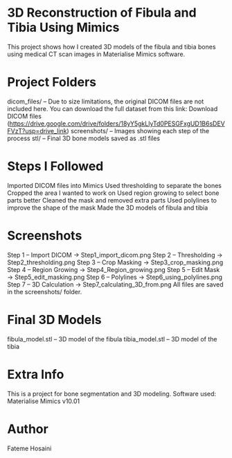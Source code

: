 # 3D Reconstruction of Fibula and Tibia Using Mimics
This project shows how I created 3D models of the fibula and tibia bones using medical CT scan images in Materialise Mimics software.
# Project Folders
dicom_files/ – Due to size limitations, the original DICOM files are not included here. You can download the full dataset from this link: Download DICOM files (https://drive.google.com/drive/folders/18yY5gkLlyTd0PESGFxgUD1B6sDEVFVzT?usp=drive_link)
screenshots/ – Images showing each step of the process
stl/ – Final 3D bone models saved as .stl files
# Steps I Followed
Imported DICOM files into Mimics
Used thresholding to separate the bones
Cropped the area I wanted to work on
Used region growing to select bone parts better
Cleaned the mask and removed extra parts
Used polylines to improve the shape of the mask
Made the 3D models of fibula and tibia
# Screenshots
Step 1 – Import DICOM → Step1_import_dicom.png
Step 2 – Thresholding → Step2_thresholding.png
Step 3 – Crop Masking → Step3_crop_masking.png
Step 4 – Region Growing → Step4_Region_growing.png
Step 5 – Edit Mask → Step5_edit_masking.png
Step 6 – Polylines → Step6_using_polylines.png
Step 7 – 3D Calculation → Step7_calculating_3D_from.png
All files are saved in the screenshots/ folder.
# Final 3D Models
fibula_model.stl – 3D model of the fibula
tibia_model.stl – 3D model of the tibia
# Extra Info
This is a project for bone segmentation and 3D modeling.
Software used: Materialise Mimics v10.01
# Author
Fateme Hosaini

